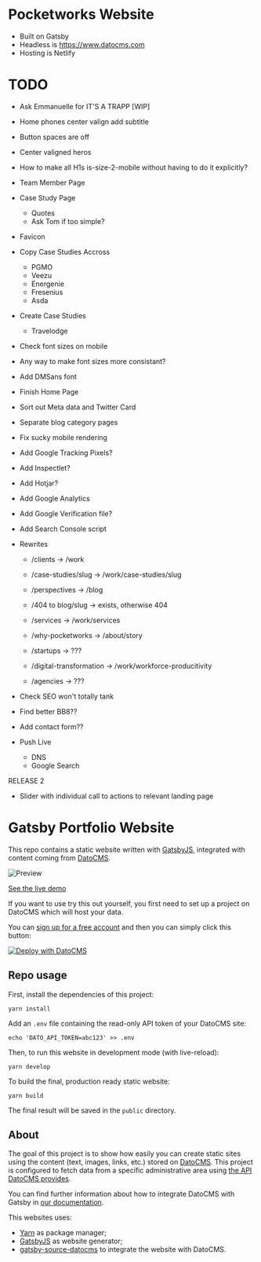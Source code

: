 # Pocketworks Website

* Built on Gatsby
* Headless is https://www.datocms.com
* Hosting is Netlify

# TODO

* Ask Emmanuelle for IT'S A TRAPP [WIP]
* Home phones center valign add subtitle
* Button spaces are off
* Center valigned heros
* How to make all H1s is-size-2-mobile without having to do it explicitly?
* Team Member Page
* Case Study Page
  * Quotes
  * Ask Tom if too simple?
* Favicon
* Copy Case Studies Accross
  * PGMO
  * Veezu
  * Energenie
  * Fresenius
  * Asda
* Create Case Studies
  * Travelodge
* Check font sizes on mobile
* Any way to make font sizes more consistant?
* Add DMSans font
* Finish Home Page
* Sort out Meta data and Twitter Card
* Separate blog category pages

* Fix sucky mobile rendering
* Add Google Tracking Pixels?
* Add Inspectlet?
* Add Hotjar?
* Add Google Analytics
* Add Google Verification file?
* Add Search Console script
* Rewrites
  * /clients                -> /work
  * /case-studies/slug      -> /work/case-studies/slug
  * /perspectives           -> /blog
  * /404 to blog/slug       -> exists, otherwise 404
  * /services               -> /work/services
  * /why-pocketworks        -> /about/story
  
  * /startups               -> ???
  * /digital-transformation -> /work/workforce-producitivity
  * /agencies               -> ???

* Check SEO won't totally tank
* Find better BB8??
* Add contact form??

* Push Live
  * DNS
  * Google Search 

RELEASE 2

* Slider with individual call to actions to relevant landing page


# Gatsby Portfolio Website

This repo contains a static website written with [GatsbyJS](https://www.gatsbyjs.org/), integrated with content coming from [DatoCMS](https://www.datocms.com).

![Preview](preview.png)

[See the live demo](https://datocms-gatsby-demo.netlify.com/)

If you want to use try this out yourself, you first need to set up a project on DatoCMS which will host your data.

You can [sign up for a free account](https://dashboard.datocms.com/signup) and then you can simply click this button:

[![Deploy with DatoCMS](https://dashboard.datocms.com/deploy/button.svg)](https://dashboard.datocms.com/projects/new-from-template/static-website/gatsby-portfolio)

## Repo usage

First, install the dependencies of this project:

```
yarn install
```

Add an `.env` file containing the read-only API token of your DatoCMS site:

```
echo 'DATO_API_TOKEN=abc123' >> .env
```

Then, to run this website in development mode (with live-reload):

```
yarn develop
```

To build the final, production ready static website:

```
yarn build
```

The final result will be saved in the `public` directory.

## About

The goal of this project is to show how easily you can create static sites using the content (text, images, links, etc.) stored on [DatoCMS](https://www.datocms.com). This project is configured to fetch data from a specific administrative area using [the API DatoCMS provides](https://www.datocms.com/docs/content-management-api).

You can find further information about how to integrate DatoCMS with Gatsby in [our documentation](https://www.datocms.com/docs/static-generators/gatsbyjs).

This websites uses:

- [Yarn](https://yarnpkg.com/) as package manager;
- [GatsbyJS](https://github.com/gatsbyjs/gatsby) as website generator;
- [gatsby-source-datocms](https://github.com/datocms/gatsby-source-datocms) to integrate the website with DatoCMS.
